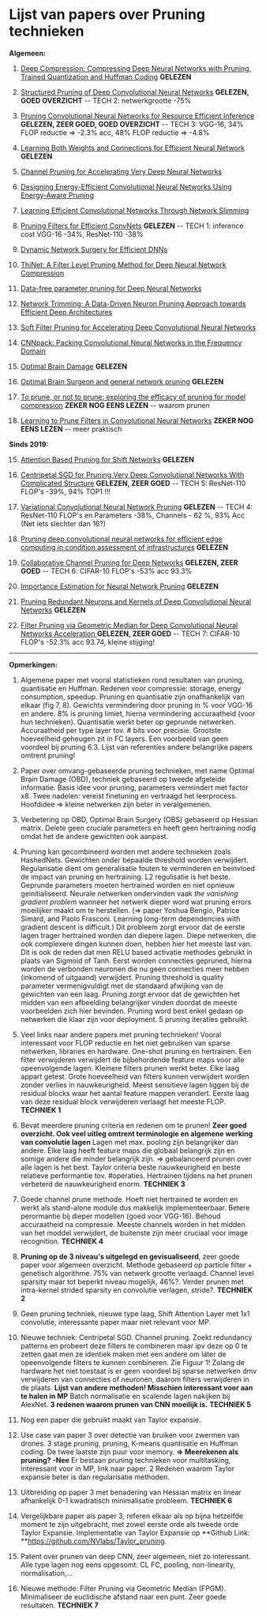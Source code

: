 # Lijst van papers over Pruning technieken 

**Algemeen:**

1) [Deep Compression: Compressing Deep Neural Networks with Pruning, Trained Quantization and Huffman Coding](https://arxiv.org/abs/1510.00149#)  **GELEZEN**

2) [Structured Pruning of Deep Convolutional Neural Networks](https://arxiv.org/abs/1512.08571)  **GELEZEN, GOED OVERZICHT** -- TECH 2: netwerkgrootte -75%

3) [Pruning Convolutional Neural Networks for Resource Efficient Inference](https://arxiv.org/abs/1611.06440) **GELEZEN, ZEER GOED, GOED OVERZICHT** -- TECH 3: VGG-16, 34% FLOP reductie => -2.3% acc, 48% FLOP reductie => -4.8% 

4) [Learning Both Weights and Connections for Efficient Neural Network](http://papers.nips.cc/paper/5784-learning-both-weights-and-connections-for-efficient-neural-network)  **GELEZEN**

5) [Channel Pruning for Accelerating Very Deep Neural Networks](http://openaccess.thecvf.com/content_iccv_2017/html/He_Channel_Pruning_for_ICCV_2017_paper.html)

6) [Designing Energy-Efficient Convolutional Neural Networks Using Energy-Aware Pruning](http://openaccess.thecvf.com/content_cvpr_2017/html/Yang_Designing_Energy-Efficient_Convolutional_CVPR_2017_paper.html)

7) [Learning Efficient Convolutional Networks Through Network Slimming](http://openaccess.thecvf.com/content_iccv_2017/html/Liu_Learning_Efficient_Convolutional_ICCV_2017_paper.html)

8) [Pruning Filters for Efficient ConvNets](https://arxiv.org/abs/1608.08710) **GELEZEN** --  TECH 1: inference cost VGG-16 -34%, ResNet-110 -38%

9) [Dynamic Network Surgery for Efficient DNNs](http://papers.nips.cc/paper/6165-dynamic-network-surgery-for-efficient-dnns)

10) [ThiNet: A Filter Level Pruning Method for Deep Neural Network Compression](http://openaccess.thecvf.com/content_iccv_2017/html/Luo_ThiNet_A_Filter_ICCV_2017_paper.html)

11) [Data-free parameter pruning for Deep Neural Networks](https://arxiv.org/abs/1507.06149)

12) [Network Trimming: A Data-Driven Neuron Pruning Approach towards Efficient Deep Architectures](https://arxiv.org/abs/1607.03250)

13) [Soft Filter Pruning for Accelerating Deep Convolutional Neural Networks](https://arxiv.org/abs/1808.06866)

14) [CNNpack: Packing Convolutional Neural Networks in the Frequency Domain](http://papers.nips.cc/paper/6389-cnnpack-packing-convolutional-neural-networks-in-the-frequency-domain)

23) [Optimal Brain Damage](http://papers.nips.cc/paper/250-optimal-brain-damage.pdf) **GELEZEN**

24) [Optimal Brain Surgeon and general network pruning](https://ieeexplore.ieee.org/abstract/document/298572) **GELEZEN**

25) [To prune, or not to prune: exploring the efficacy of pruning for model compression](https://arxiv.org/pdf/1710.01878.pdf) **ZEKER NOG EENS LEZEN** -- waarom prunen

26) [Learning to Prune Filters in Convolutional Neural Networks](https://arxiv.org/pdf/1801.07365.pdf) **ZEKER NOG EENS LEZEN** -- meer praktisch



**Sinds 2019:**

15) [Attention Based Pruning for Shift Networks](https://arxiv.org/abs/1905.12300) **GELEZEN**

16) [Centripetal SGD for Pruning Very Deep Convolutional Networks With Complicated Structure](http://openaccess.thecvf.com/content_CVPR_2019/html/Ding_Centripetal_SGD_for_Pruning_Very_Deep_Convolutional_Networks_With_Complicated_CVPR_2019_paper.html) **GELEZEN, ZEER GOED** -- TECH 5: ResNet-110 FLOP's -39%, 94%  TOP1 !!!

17) [Variational Convolutional Neural Network Pruning](http://openaccess.thecvf.com/content_CVPR_2019/html/Zhao_Variational_Convolutional_Neural_Network_Pruning_CVPR_2019_paper.html) **GELEZEN** --  TECH 4: ResNet-110 FLOP's en Parameters  -38%, Channels - 62 %, 93% Acc (Net iets slechter dan 16?)

18) [Pruning deep convolutional neural networks for efficient edge computing in condition assessment of infrastructures](https://onlinelibrary.wiley.com/doi/abs/10.1111/mice.12449) **GELEZEN**

19) [Collaborative Channel Pruning for Deep Networks](http://proceedings.mlr.press/v97/peng19c.html) **GELEZEN, ZEER GOED** -- TECH 6: CIFAR-10 FLOP's -53% acc 93.3%

20) [Importance Estimation for Neural Network Pruning](http://openaccess.thecvf.com/content_CVPR_2019/html/Molchanov_Importance_Estimation_for_Neural_Network_Pruning_CVPR_2019_paper.html) **GELEZEN**

21) [Pruning Redundant Neurons and Kernels of Deep Convolutional Neural Networks](https://patents.google.com/patent/US20190122113A1/en) **GELEZEN**

22) [Filter Pruning via Geometric Median for Deep Convolutional Neural Networks Acceleration ](http://openaccess.thecvf.com/content_CVPR_2019/html/He_Filter_Pruning_via_Geometric_Median_for_Deep_Convolutional_Neural_Networks_CVPR_2019_paper.html) **GELEZEN, ZEER GOED** -- TECH 7: CIFAR-10 FLOP's -52.3% acc 93.74, kleine stijging!

---

**Opmerkingen:**

1)  Algemene paper met vooral statistieken rond resultaten van pruning, quantisatie en Huffman. Redenen voor compressie: storage, energy consumption, speedup. Pruning en quantisatie zijn onafhankelijk van elkaar (fig 7, 8). Gewichts vermindering door pruning in % voor VGG-16 en andere. 8% is pruning limiet, hierna vermindering accuraatheid (voor hun technieken). Quantisatie werkt beter op geprunde netwerken. Accuraatheid per type layer tov. # bits voor precisie. Grootste hoeveelheid geheugen zit in FC layers. Een voorbeeld van geen voordeel bij pruning 6.3. Lijst van referenties andere belangrijke papers omtrent pruning!

23) Paper over omvang-gebaseerde pruning technieken, met name Optimal Brain Damage (OBD), techniek gebaseerd op tweede afgeleide informatie. Basis idee voor pruning, parameters vermindert met factor x8. Twee nadelen: vereist finetuning en vertraagd het leerprocess. Hoofdidee => kleine netwerken zijn beter in veralgemenen. 

24) Verbetering op OBD, Optimal Brain Surgery (OBS) gebaseerd op Hessian matrix. Delete geen cruciale parameters en heeft geen hertraining nodig omdat het de andere gewichten ook aanpast.

4) Pruning kan gecombineerd worden met andere technieken zoals HashedNets. Gewichten onder bepaalde threshold worden verwijdert. Regularisatie dient om generalisatie fouten te verminderen en beinvloed de impact van pruning en hertraining. L2 regulisatie is het beste. Geprunde parameters moeten hertrained worden en niet opnieuw geinitialiseerd. Neurale netwerken ondervinden vaak *the vanishing gradient problem* wanneer het netwerk dieper word wat pruning errors moeilijker maakt om te herstellen.  (=> paper Yoshua Bengio, Patrice Simard, and Paolo Frasconi. Learning long-term dependencies with gradient descent is difficult.) Dit probleem zorgt ervoor dat de eerste lagen trager hertrained worden dan diepere lagen. Diepe netwerken, die ook complexere dingen kunnen doen, hebben hier het meeste last van. Dit is ook de reden dat men RELU based activatie methodes gebruikt in plaats van Sigmoid of Tanh. Eerst worden connecties gepruned, hierna worden de verbonden neuronen die nu geen connecties meer hebben (inkomend of uitgaand) verwijdert. Pruning threshold is quality parameter vermenigvuldigt met de standaard afwijking van de gewichten van een laag. Pruning zorgt ervoor dat de gewichten het midden van een afbeelding belangrijker vinden doordat de meeste voorbeelden zich hier bevinden. Pruning word best enkel gedaan op netwerken die klaar zijn voor deployment. 5 pruning iteraties gebruikt.

8) Veel links naar andere papers met pruning technieken! Vooral interessant voor FLOP reductie en het niet gebruiken van sparse netwerken, libraries en hardware. One-shot pruning en hertrainen. Een filter verwijderen verwijdert de bijbehordende feature maps voor alle opeenvolgende lagen. Kleinere filters prunen werkt beter. Elke laag appart getest. Grote hoeveelheid van filters kunnen verwijdert worden zonder verlies in nauwkeurigheid. Meest sensitieve lagen liggen bij de residual blocks waar het aantal feature mappen verandert. Eerste laag van deze residual block verwijderen verlaagt het meeste FLOP. **TECHNIEK 1**

3) Bevat meerdere pruning criteria en redenen om te prunen! **Zeer goed overzicht. Ook veel uitleg omtrent terminologie en algemene werking van convolutie lagen**  Lagen met max. pooling zijn belangrijker dan andere. Elke laag heeft feature maps die globaal belangrijk zijn en somige andere die minder belangrijk zijn. => gebalanceerd prunen over alle lagen is het best. Taylor criteria beste nauwkeurigheid en beste relatieve performantie tov. #operaties. Hertrainen tijdens na het prunen verbeterd de nauwkeurigheid enorm. **TECHNIEK 3**

17) Goede channel prune methode. Hoeft niet hertrained te worden en werkt als stand-alone module dus makkelijk implementeerbaar. Betere perormantie bij dieper modellen (goed voor VGG-16). Behoud accuraatheid na compressie. Meeste channels worden in het midden van het moddel verwijdert, de buitenste zijn meer cruciaal voor image recognition. **TECHNIEK 4**

2) **Pruning op de 3 niveau's uitgelegd en gevisualiseerd**, zeer goede paper voor algemeen overzicht. Methode gebaseerd op particle filter + genetisch algorithme. 75% van netwerk grootte verlaagd. Channel level sparsity maar tot beperkt niveau mogelijk, 46%?. Verder prunen met intra-kernel strided sparsity en convolutie verlagen, stride?. **TECHNIEK 2**

15) Geen pruning techniek, nieuwe type laag, Shift Attention Layer met 1x1 convolutie, interessante paper maar niet relevant voor MP.

16) Nieuwe techniek: Centripetal SGD. Channel pruning. Zoekt redundancy patterns en probeert deze filters te combineren maar ipv deze op 0 te zetten gaat men ze identiek maken met een andere om later de opeenvolgende filters te kunnen combineren. Zie Figuur 1! Zolang de hardware het niet toestaat is er geen voordeel bij sparse netwerken dmv verwijderen van connecties of neuronen, daarom filters verwijderen in de plaats. **Lijst van andere methoden! Misschien interessant voor aan te halen in MP** Batch normalisatie en scalende lagen nakijken bij AlexNet. **3 redenen waarom prunen van CNN moeilijk is.** **TECHNIEK 5**

17) Nog een paper die gebruikt maakt van Taylor expansie.

18) Use case van paper 3 over detectie van bruiken voor zwermen van drones. 3 stage pruning, pruning, K-means quantisatie en Huffman coding. De twee laatste zijn puur voor memory. **=> Meerekenen als pruning? -Nee** Er bestaan pruning technieken voor multitasking, interessant voor in MP, link naar paper.  2 Redenen waarom Taylor expansie beter is dan regularisatie methoden.

19) Uitbreiding op paper 3 met benadering van Hessian matrix en linear afhankelijk 0-1 kwadratisch minimalisatie probleem. **TECHNIEK 6** 

20) Vergelijkbare paper als paper 3, referen elkaar als op bijna hetzelfde moment te zijn uitgebracht, met zowel eerste orde als tweede orde Taylor Expansie. Implementatie van Taylor Expansie op **Github Link: **https://github.com/NVlabs/Taylor_pruning.

21) Patent over prunen van deep CNN, zeer algemeen, niet zo interessant. Alle type lagen nog eens opgesomt: CL FC, pooling, non-linearity, normalisation,...

22) Nieuwe methode:  Filter Pruning via Geometric Median (FPGM). Minimaliseer de euclidische afstand naar een punt. Zeer goede resultaten. **TECHNIEK 7**